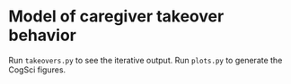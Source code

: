 # Model of caregiver takeover behavior

Run `takeovers.py` to see the iterative output. Run `plots.py` to generate the CogSci figures. 
